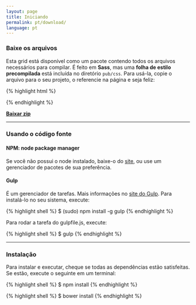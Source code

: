 ```yaml
---
layout: page
title: Iniciando
permalink: pt/download/
language: pt
---
```


### Baixe os arquivos
Esta grid está disponível como um pacote contendo todos os arquivos necessários para compilar.
É feito em **Sass**, mas uma **folha de estilo precompilada** está incluída no diretório `pub/css`.
Para usá-la, copie o arquivo para o seu projeto, o referencie na página e seja feliz:

{% highlight html %}
  <link rel="stylesheet" href="path/to/css/grade.css">
{% endhighlight %}


[**Baixar zip**](https://github.com/elvessousa/grade/archive/master.zip)

---

### Usando o código fonte

#### NPM: node package manager
Se você não possui o node instalado, baixe-o do [site](https://nodejs.org), ou use um gerenciador de pacotes de sua preferência.

#### Gulp
É um gerenciador de tarefas. Mais informações no [site do Gulp](http://gulpjs.com).
Para instalá-lo no seu sistema, execute:

{% highlight shell %}
  $ (sudo) npm install -g gulp
{% endhighlight %}

Para rodar a tarefa do gulpfile.js, execute:

{% highlight shell %}
  $ gulp
{% endhighlight %}

---


### Instalação
Para instalar e executar, cheque se todas as dependências estão satisfeitas.
Se estão, execute o seguinte em um terminal:

{% highlight shell %}
  $ npm install
{% endhighlight %}

{% highlight shell %}
  $ bower install
{% endhighlight %}
